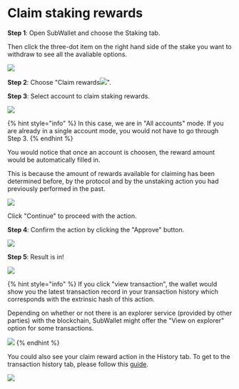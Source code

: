 # Claim staking rewards

**Step 1**: Open SubWallet and choose the Staking tab.&#x20;

Then click the three-dot item on the right hand side of the stake you want to withdraw to see all the avaliable options.

![](<../../.gitbook/assets/image (197).png>)



**Step 2**: Choose "Claim rewards![](<../../.gitbook/assets/image (166).png>)".





**Step 3**: Select account to claim staking rewards.&#x20;

![](<../../.gitbook/assets/image (192).png>)

{% hint style="info" %}
In this case, we are in "All accounts" mode. If you are already in a single account mode, you would not have to go through Step 3.&#x20;
{% endhint %}

You would notice that once an account is choosen, the reward amount would be automatically filled in.&#x20;

This is because the amount of rewards available for claiming has been determined before, by the protocol and by the unstaking action you had previously performed in the past.&#x20;

![](<../../.gitbook/assets/image (179).png>)

Click "Continue" to proceed with the action.&#x20;



**Step 4**: Confirm the action by clicking the "Approve" button.&#x20;

![](<../../.gitbook/assets/image (153).png>)



**Step 5**: Result is in!

![](<../../.gitbook/assets/image (159).png>)

{% hint style="info" %}
If you click "view transaction", the wallet would show you the latest transaction record in your transaction history which corresponds with the extrinsic hash of this action.&#x20;

Depending on whether or not there is an explorer service (provided by other parties) with the blockchain, SubWallet might offer the "View on explorer" option for some transactions.

![](<../../.gitbook/assets/image (195).png>)
{% endhint %}

You could also see your claim reward action in the History tab. To get to the transaction history tab, please follow this [guide](broken-reference).

![](<../../.gitbook/assets/image (193).png>)
